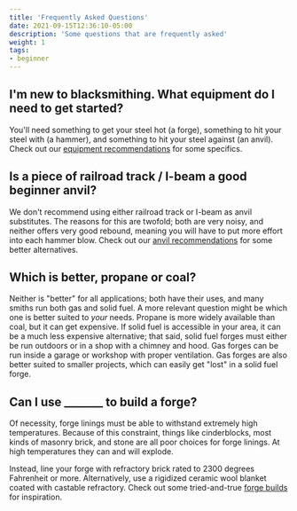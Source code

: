 ```yaml
---
title: 'Frequently Asked Questions'
date: 2021-09-15T12:36:10-05:00
description: 'Some questions that are frequently asked'
weight: 1
tags:
- beginner
---
```

## I'm new to blacksmithing. What equipment do I need to get started?
You'll need something to get your steel hot (a forge), something to hit your steel with (a hammer), and something to hit your steel against (an anvil). Check out our [equipment recommendations](/pages/equipment) for some specifics.

## Is a piece of railroad track / I-beam a good beginner anvil?
We don't recommend using either railroad track or I-beam as anvil substitutes. The reasons for this are twofold; both are very noisy, and neither offers very good rebound, meaning you will have to put more effort into each hammer blow. Check out our [anvil recommendations](/pages/equipment#anvils) for some better alternatives.

## Which is better, propane or coal?
Neither is "better" for all applications; both have their uses, and many smiths run both gas and solid fuel. A more relevant question might be which one is better suited to *your* needs. Propane is more widely available than coal, but it can get expensive. If solid fuel is accessible in your area, it can be a much less expensive alternative; that said, solid fuel forges must either be run outdoors or in a shop with a chimney and hood. Gas forges can be run inside a garage or workshop with proper ventilation. Gas forges are also better suited to smaller projects, which can easily get "lost" in a solid fuel forge.

## Can I use _______ to build a forge?
Of necessity, forge linings must be able to withstand extremely high temperatures. Because of this constraint, things like cinderblocks, most kinds of masonry brick, and stone are all poor choices for forge linings. At high temperatures they can and will explode.

Instead, line your forge with refractory brick rated to 2300 degrees Fahrenheit or more. Alternatively, use a rigidized ceramic wool blanket coated with castable refractory. Check out some tried-and-true [forge builds](/pages/diy/#forges) for inspiration.
